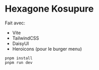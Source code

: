# Hexagone Kosupure

Fait avec:

- Vite
- TailwindCSS
- DaisyUI
- Heroicons (pour le burger menu)

```shell
pnpm install
pnpm run dev
```